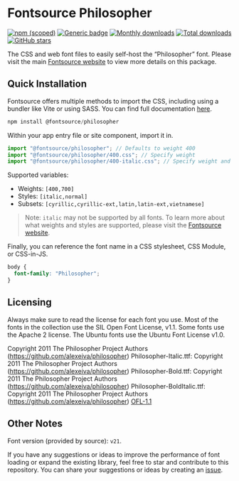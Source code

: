 # Fontsource Philosopher

[![npm (scoped)](https://img.shields.io/npm/v/@fontsource/philosopher?color=brightgreen)](https://www.npmjs.com/package/@fontsource/philosopher) [![Generic badge](https://img.shields.io/badge/fontsource-passing-brightgreen)](https://github.com/fontsource/fontsource) [![Monthly downloads](https://badgen.net/npm/dm/@fontsource/philosopher)](https://github.com/fontsource/fontsource) [![Total downloads](https://badgen.net/npm/dt/@fontsource/philosopher)](https://github.com/fontsource/fontsource) [![GitHub stars](https://img.shields.io/github/stars/fontsource/fontsource.svg?style=social&label=Star)](https://github.com/fontsource/fontsource/stargazers)

The CSS and web font files to easily self-host the “Philosopher” font. Please visit the main [Fontsource website](https://fontsource.org/fonts/philosopher) to view more details on this package.

## Quick Installation

Fontsource offers multiple methods to import the CSS, including using a bundler like Vite or using SASS. You can find full documentation [here](https://fontsource.org/docs/getting-started/introduction).

```javascript
npm install @fontsource/philosopher
```

Within your app entry file or site component, import it in.

```javascript
import "@fontsource/philosopher"; // Defaults to weight 400
import "@fontsource/philosopher/400.css"; // Specify weight
import "@fontsource/philosopher/400-italic.css"; // Specify weight and style
```

Supported variables:
- Weights: `[400,700]`
- Styles: `[italic,normal]`
- Subsets: `[cyrillic,cyrillic-ext,latin,latin-ext,vietnamese]`

> Note: `italic` may not be supported by all fonts. To learn more about what weights and styles are supported, please visit the [Fontsource website](https://fontsource.org/fonts/philosopher).

Finally, you can reference the font name in a CSS stylesheet, CSS Module, or CSS-in-JS.

```css
body {
  font-family: "Philosopher";
}
```

## Licensing
Always make sure to read the license for each font you use. Most of the fonts in the collection use the SIL Open Font License, v1.1. Some fonts use the Apache 2 license. The Ubuntu fonts use the Ubuntu Font License v1.0.

Copyright 2011 The Philosopher Project Authors (https://github.com/alexeiva/philosopher) Philosopher-Italic.ttf: Copyright 2011 The Philosopher Project Authors (https://github.com/alexeiva/philosopher) Philosopher-Bold.ttf: Copyright 2011 The Philosopher Project Authors (https://github.com/alexeiva/philosopher) Philosopher-BoldItalic.ttf: Copyright 2011 The Philosopher Project Authors (https://github.com/alexeiva/philosopher)
[OFL-1.1](https://openfontlicense.org)

## Other Notes
Font version (provided by source): `v21`.

If you have any suggestions or ideas to improve the performance of font loading or expand the existing library, feel free to star and contribute to this repository. You can share your suggestions or ideas by creating an [issue](https://github.com/fontsource/fontsource/issues).